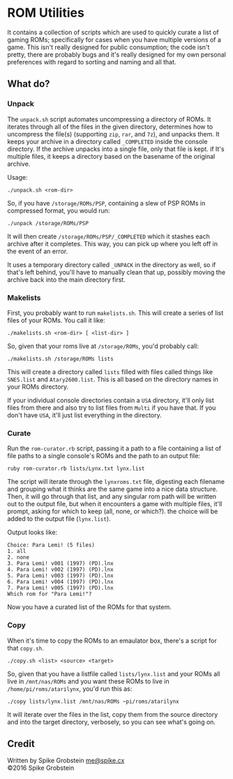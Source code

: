 # ROM Utilities

It contains a collection of scripts which are used to quickly curate a list of gaming ROMs; specifically for cases
when you have multiple versions of a game. This isn't really designed for public consumption; the code isn't
pretty, there are probably bugs and it's really designed for my own personal preferences with regard to
sorting and naming and all that.

## What do?

### Unpack

The `unpack.sh` script automates uncompressing a directory of ROMs. It iterates through all of the files in
the given directory, determines how to uncompress the file(s) (supporting `zip`, `rar`, and `7z`), and unpacks
them. It keeps your archive in a directory called `_COMPLETED` inside the console directory. If the archive
unpacks into a single file, only that file is kept. if It's multiple files, it keeps a directory based on the
basename of the original archive.

Usage:

    ./unpack.sh <rom-dir>

So, if you have `/storage/ROMs/PSP`, containing a slew of PSP ROMs in compressed format, you would run:

    ./unpack /storage/ROMs/PSP

It will then create `/storage/ROMs/PSP/_COMPLETED` which it stashes each archive after it completes. This way,
you can pick up where you left off in the event of an error.

It uses a temporary directory called `_UNPACK` in the directory as well, so if that's left behind, you'll have
to manually clean that up, possibly moving the archive back into the main directory first.

### Makelists

First, you probably want to run `makelists.sh`. This will create a series of list files of your ROMs. You call
it like:

    ./makelists.sh <rom-dir> [ <list-dir> ]

So, given that your roms live at `/storage/ROMs`, you'd probably call:

    ./makelists.sh /storage/ROMs lists

This will create a directory called `lists` filled with files called things like `SNES.list` and
`Atary2600.list`. This is all based on the directory names in your ROMs directory.

If your individual console directories contain a `USA` directory, it'll only list files from there and also
try to list files from `Multi` if you have that. If you don't have `USA`, it'll just list everything in the
directory.

### Curate

Run the `rom-curator.rb` script, passing it a path to a file containing a list of file paths to a single
console's ROMs and the path to an output file:

    ruby rom-curator.rb lists/Lynx.txt lynx.list

The script will iterate through the `lynxroms.txt` file, digesting each filename and grouping what it thinks
are the same game into a nice data structure. Then, it will go through that list, and any singular rom path
will be written out to the output file, but when it encounters a game with multiple files, it'll prompt,
asking for which to keep (all, none, or which?). the choice will be added to the output file (`lynx.list`).

Output looks like:

    Choice: Para Lemi! (5 files)
    1. all
    2. none
    3. Para Lemi! v001 (1997) (PD).lnx
    4. Para Lemi! v002 (1997) (PD).lnx
    5. Para Lemi! v003 (1997) (PD).lnx
    6. Para Lemi! v004 (1997) (PD).lnx
    7. Para Lemi! v005 (1997) (PD).lnx
    Which rom for "Para Lemi!"?

Now you have a curated list of the ROMs for that system.

### Copy

When it's time to copy the ROMs to an emaulator box, there's a script for that `copy.sh`.

    ./copy.sh <list> <source> <target>

So, given that you have a listfile called `lists/lynx.list` and your ROMs all live in `/mnt/nas/ROMs` and
you want these ROMs to live in `/home/pi/roms/atarilynx`, you'd run this as:

    ./copy lists/lynx.list /mnt/nas/ROMs ~pi/roms/atarilynx

It will iterate over the files in the list, copy them from the source directory and into the target directory,
verbosely, so you can see what's going on.

## Credit

Written by Spike Grobstein <me@spike.cx>  
&copy;2016 Spike Grobstein
